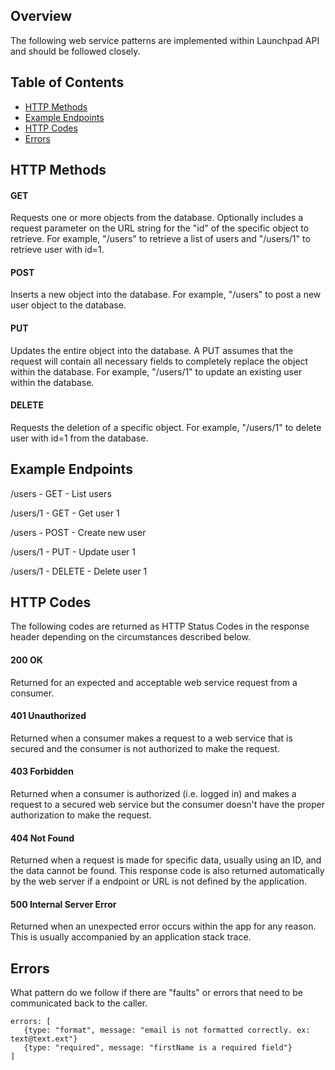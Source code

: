 ## Overview
The following web service patterns are implemented within Launchpad API and should be followed closely.

## Table of Contents
* [HTTP Methods](#http-methods)
* [Example Endpoints](#example-endpoints)
* [HTTP Codes](#http-codes)
* [Errors](#errors)

## HTTP Methods

#### GET
Requests one or more objects from the database. Optionally includes a request parameter on the URL string for the "id" of the 
specific object to retrieve. For example, "/users" to retrieve a list of users and "/users/1" to retrieve user with id=1.

#### POST
Inserts a new object into the database. For example, "/users" to post a new user object to the database.

#### PUT
Updates the entire object into the database. A PUT assumes that the request will contain all necessary fields to completely 
replace the object within the database. For example, "/users/1" to update an existing user within the database.

#### DELETE
Requests the deletion of a specific object. For example, "/users/1" to delete user with id=1 from the database.

## Example Endpoints
/users - GET - List users

/users/1 - GET - Get user 1

/users - POST - Create new user

/users/1 - PUT - Update user 1

/users/1 - DELETE - Delete user 1


## HTTP Codes
The following codes are returned as HTTP Status Codes in the response header depending on the circumstances described below.

#### 200 OK
Returned for an expected and acceptable web service request from a consumer. 

#### 401 Unauthorized
Returned when a consumer makes a request to a web service that is secured and the consumer is not authorized to make the request.

#### 403 Forbidden
Returned when a consumer is authorized (i.e. logged in) and makes a request to a secured web service but the consumer doesn't have the proper authorization to make the request. 

#### 404 Not Found
Returned when a request is made for specific data, usually using an ID, and the data cannot be found. This response code is also returned automatically by the web server if a endpoint or URL is not defined by the application. 

#### 500 Internal Server Error
Returned when an unexpected error occurs within the app for any reason. This is usually accompanied by an application stack trace.


## Errors
What pattern do we follow if there are "faults" or errors that need to be communicated back to the caller. 

```
errors: [
   {type: "format", message: "email is not formatted correctly. ex: text@text.ext"}
   {type: "required", message: "firstName is a required field"}
]
```
